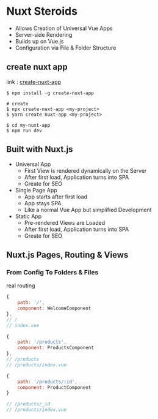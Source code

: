 # Nuxt Steroids

- Allows Creation of Universal Vue Apps
- Server-side Rendering
- Builds up on Vue.js
- Configuration via File & Folder Structure

## create nuxt app 

link : [create-nuxt-app](https://github.com/nuxt-community/create-nuxt-app)

```
$ npm install -g create-nuxt-app

# create 
$ npx create-nuxt-app <my-project>
$ yarn create nuxt-app <my-project>

$ cd my-nuxt-app
$ npm run dev
```

## Built with Nuxt.js

- Universal App
    - First View is rendered dynamically on the Server
    - After first load, Application turns into SPA
    - Greate for SEO
- Single Page App
    - App starts after first load
    - App stays SPA
    - Like a normal Vue App but simplified Development
- Static App
    - Pre-rendered Views are Loaded 
    - After first load, Application turns into SPA
    - Greate for SEO

## Nuxt.js Pages, Routing & Views

### From Config To Folders & Files

real routing
```js
{
    path: '/',
    component: WelcomeComponent
},
// /
// index.vue

{
    path: '/products',
    component: ProductsComponent
},
// /products
// /products/index.vue

{
    path: '/products/:id',
    component: ProductComponent
}

// /products/_id
// /products/index.vue
```